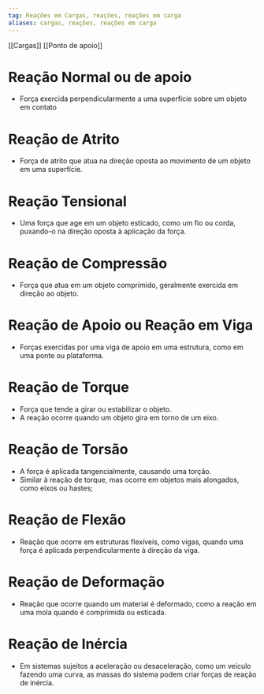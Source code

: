 ```yaml
---
tag: Reações em Cargas, reações, reações em carga
aliases: cargas, reações, reações em carga
---
```


[[Cargas]]
[[Ponto de apoio]]
# Reação Normal ou de apoio
- Força exercida perpendicularmente a uma superfície sobre um objeto em contato
# Reação de Atrito
- Força de atrito que atua na direção oposta ao movimento de um objeto em uma superfície.
# Reação Tensional
 - Uma força que age em um objeto esticado, como um fio ou corda, puxando-o na direção oposta à aplicação da força.
# Reação de Compressão
 - Força que atua em um objeto comprimido, geralmente exercida em direção ao objeto.
# Reação de Apoio ou Reação em Viga
- Forças exercidas por uma viga de apoio em uma estrutura, como em uma ponte ou plataforma.
# Reação de Torque
 - Força que tende a girar ou estabilizar o objeto.
 - A reação ocorre quando um objeto gira em torno de um eixo. 
# Reação de Torsão
- A força é aplicada tangencialmente, causando uma torção.
- Similar à reação de torque, mas ocorre em objetos mais alongados, como eixos ou hastes;
# Reação de Flexão
 - Reação que ocorre em estruturas flexíveis, como vigas, quando uma força é aplicada perpendicularmente à direção da viga.
# Reação de Deformação
 - Reação que ocorre quando um material é deformado, como a reação em uma mola quando é comprimida ou esticada.
# Reação de Inércia
 - Em sistemas sujeitos a aceleração ou desaceleração, como um veículo fazendo uma curva, as massas do sistema podem criar forças de reação de inércia.